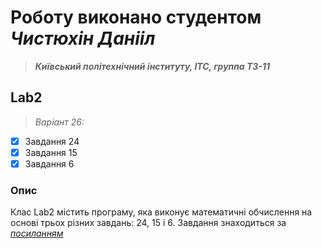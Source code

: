 # Роботу виконано студентом ***Чистюхін Данііл***
> ***Київський політехнічний інституту, ІТС, группа ТЗ-11***

## Lab2
> *Варіант 26:*
- [x] Завдання 24
- [x] Завдання 15
- [x] Завдання 6
### Опис
Клас Lab2 містить програму, яка виконує математичні обчислення на основі трьох різних завдань: 24, 15 і 6.
Завдання знаходиться за *[посиланням](https://docs.google.com/document/d/1cXBG_Rrn3RhcQfThQbPZh-hUB0qAvCNf/edit)*


